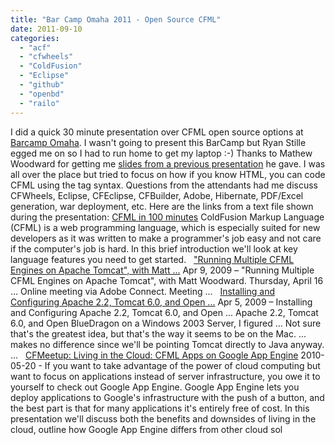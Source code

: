 ```yaml
---
title: "Bar Camp Omaha 2011 - Open Source CFML"
date: 2011-09-10
categories: 
  - "acf"
  - "cfwheels"
  - "ColdFusion"
  - "Eclipse"
  - "github"
  - "openbd"
  - "railo"
---
```


I did a quick 30 minute presentation over CFML open source options at [Barcamp Omaha](http://www.barcampomaha.org/). I wasn't going to present this BarCamp but Ryan Stille egged me on so I had to run home to get my laptop :-) Thanks to Mathew Woodward for getting me [slides from a previous presentation](http://t.co/xMjHxpk) he gave. I was all over the place but tried to focus on how if you know HTML, you can code CFML using the tag syntax. Questions from the attendants had me discuss CFWheels, Eclipse, CFEclipse, CFBuilder, Adobe, Hibernate, PDF/Excel generation, war deployment, etc. Here are the links from a text file shown during the presentation: [CFML in 100 minutes](https://github.com/mhenke/CFML-in-100-minutes/blob/develop/cfml100mins.markdown) ColdFusion Markup Language (CFML) is a web programming language, which is especially suited for new developers as it was written to make a programmer's job easy and not care if the computer's job is hard. In this brief introduction we'll look at key language features you need to get started.   ["Running Multiple CFML Engines on Apache Tomcat", with Matt ...](http://www.meetup.com/coldfusionmeetup/events/10155442/) Apr 9, 2009 – "Running Multiple CFML Engines on Apache Tomcat", with Matt Woodward. Thursday, April 16 ... Online meeting via Adobe Connect. Meeting ...   [Installing and Configuring Apache 2.2, Tomcat 6.0, and Open ...](http://blog.mattwoodward.com/installing-and-configuring-apache-22-tomcat-6) Apr 5, 2009 – Installing and Configuring Apache 2.2, Tomcat 6.0, and Open ... Apache 2.2, Tomcat 6.0, and Open BlueDragon on a Windows 2003 Server, I figured ... Not sure that's the greatest idea, but that's the way it seems to be on the Mac. ... makes no difference since we'll be pointing Tomcat directly to Java anyway. ...   [CFMeetup: Living in the Cloud: CFML Apps on Google App Engine](http://experts.na3.acrobat.com/p38155839/) 2010-05-20 - If you want to take advantage of the power of cloud computing but want to focus on applications instead of server infrastructure, you owe it to yourself to check out Google App Engine. Google App Engine lets you deploy applications to Google's infrastructure with the push of a button, and the best part is that for many applications it's entirely free of cost. In this presentation we'll discuss both the benefits and downsides of living in the cloud, outline how Google App Engine differs from other cloud sol
